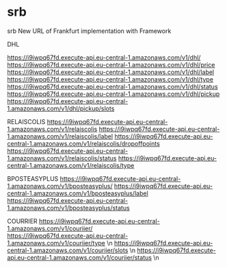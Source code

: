 # srb
srb
New URL of Frankfurt implementation with Framework


DHL

https://i9iwpq67fd.execute-api.eu-central-1.amazonaws.com/v1/dhl/
https://i9iwpq67fd.execute-api.eu-central-1.amazonaws.com/v1/dhl/price
https://i9iwpq67fd.execute-api.eu-central-1.amazonaws.com/v1/dhl/label
https://i9iwpq67fd.execute-api.eu-central-1.amazonaws.com/v1/dhl/type
https://i9iwpq67fd.execute-api.eu-central-1.amazonaws.com/v1/dhl/status
https://i9iwpq67fd.execute-api.eu-central-1.amazonaws.com/v1/dhl/pickup
https://i9iwpq67fd.execute-api.eu-central-1.amazonaws.com/v1/dhl/pickup/slots


RELAISCOLIS
https://i9iwpq67fd.execute-api.eu-central-1.amazonaws.com/v1/relaiscolis
https://i9iwpq67fd.execute-api.eu-central-1.amazonaws.com/v1/relaiscolis/label
https://i9iwpq67fd.execute-api.eu-central-1.amazonaws.com/v1/relaiscolis/dropoffpoints 
https://i9iwpq67fd.execute-api.eu-central-1.amazonaws.com/v1/relaiscolis/status
https://i9iwpq67fd.execute-api.eu-central-1.amazonaws.com/v1/relaiscolis/type

BPOSTEASYPLUS
https://i9iwpq67fd.execute-api.eu-central-1.amazonaws.com/v1/bposteasyplus/
https://i9iwpq67fd.execute-api.eu-central-1.amazonaws.com/v1/bposteasyplus/label
https://i9iwpq67fd.execute-api.eu-central-1.amazonaws.com/v1/bposteasyplus/status

COURRIER
https://i9iwpq67fd.execute-api.eu-central-1.amazonaws.com/v1/couriier/ <br />
https://i9iwpq67fd.execute-api.eu-central-1.amazonaws.com/v1/couriier/type \n
https://i9iwpq67fd.execute-api.eu-central-1.amazonaws.com/v1/couriier/slots \n
https://i9iwpq67fd.execute-api.eu-central-1.amazonaws.com/v1/couriier/status \n
